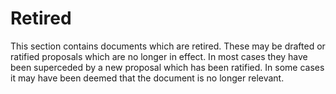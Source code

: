 # Retired

This section contains documents which are retired. These may be drafted or ratified proposals which are no longer in effect. In most cases they have been superceded by a new proposal which has been ratified. In some cases it may have been deemed that the document is no longer relevant.
